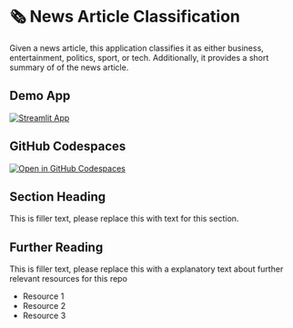 # 🗞️ News Article Classification

Given a news article, this application classifies it as either business, entertainment, politics, sport, or tech. Additionally, it provides a short summary of of the news article.

## Demo App

[![Streamlit App](https://static.streamlit.io/badges/streamlit_badge_black_white.svg)](https://jlim-news-article-classification.streamlit.app/)

## GitHub Codespaces

[![Open in GitHub Codespaces](https://github.com/codespaces/badge.svg)](https://codespaces.new/streamlit/app-starter-kit?quickstart=1)

## Section Heading

This is filler text, please replace this with text for this section.

## Further Reading

This is filler text, please replace this with a explanatory text about further relevant resources for this repo
- Resource 1
- Resource 2
- Resource 3
